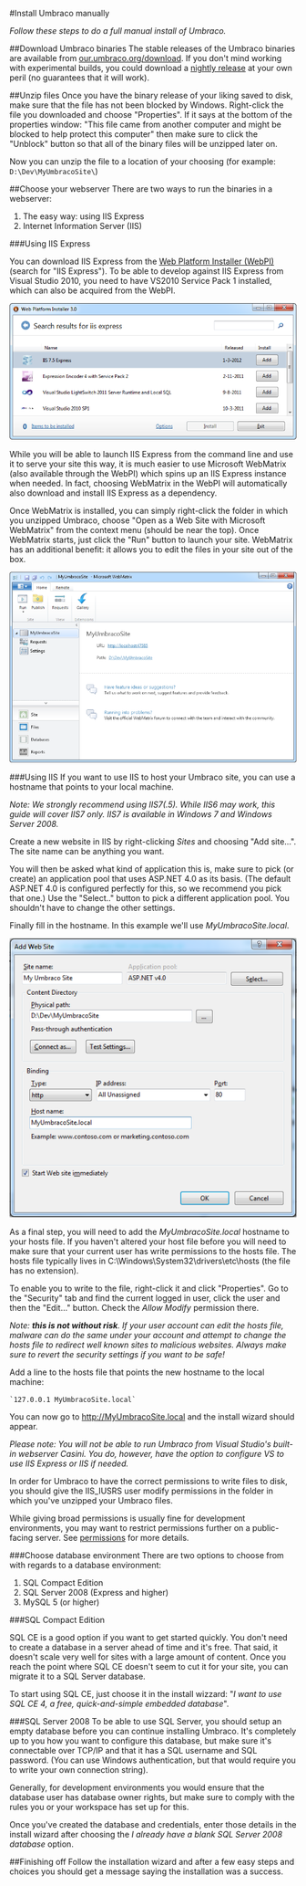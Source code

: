 #Install Umbraco manually

_Follow these steps to do a full manual install of Umbraco._

##Download Umbraco binaries
The stable releases of the Umbraco binaries are available from [our.umbraco.org/download](http://our.umbraco.org/download/). If you don't mind working with experimental builds, you could download a [nightly release](http://nightly.umbraco.org/) at your own peril (no guarantees that it will work).

##Unzip files
Once you have the binary release of your liking saved to disk, make sure that the file has not been blocked by Windows. Right-click the file you downloaded and choose "Properties". If it says at the bottom of the properties window: "This file came from another computer and might be blocked to help protect this computer" then make sure to click the "Unblock" button so that all of the binary files will be unzipped later on.

Now you can unzip the file to a location of your choosing (for example: `D:\Dev\MyUmbracoSite\`)

##Choose your webserver
There are two ways to run the binaries in a webserver:

1. The easy way: using IIS Express
2. Internet Information Server (IIS)

###Using IIS Express

You can download IIS Express from the [Web Platform Installer (WebPI)](http://www.microsoft.com/web/downloads/platform.aspx) (search for "IIS Express"). To be able to develop against IIS Express from Visual Studio 2010, you need to have VS2010 Service Pack 1 installed, which can also be acquired from the WebPI. 

![IIS Express on the Web Platform Installer](images/Manual/2012-03-17_164508.png?raw=true)

While you will be able to launch IIS Express from the command line and use it to serve your site this way, it is much easier to use Microsoft WebMatrix (also available through the WebPI) which spins up an IIS Express instance when needed. In fact, choosing WebMatrix in the WebPI will automatically also download and install IIS Express as a dependency.

Once WebMatrix is installed, you can simply right-click the folder in which you unzipped Umbraco, choose "Open as a Web Site with Microsoft WebMatrix" from the context menu (should be near the top). Once WebMatrix starts, just click the "Run" button to launch your site. WebMatrix has an additional benefit: it allows you to edit the files in your site out of the box.

![Start Umbraco through Web Matrix](images/Manual/2012-03-17_173822.png?raw=true)

###Using IIS
If you want to use IIS to host your Umbraco site, you can use a hostname that points to your local machine.

*Note: We strongly recommend using IIS7(.5). While IIS6 may work, this guide will cover IIS7 only. IIS7 is available in Windows 7 and Windows Server 2008.*
	
Create a new website in IIS by right-clicking *Sites* and choosing "Add site...". The site name can be anything you want.
	
You will then be asked what kind of application this is, make sure to pick (or create) an application pool that uses ASP.NET 4.0 as its basis. (The default ASP.NET 4.0 is configured perfectly for this, so we recommend you pick that one.) Use the "Select.." button to pick a different application pool. You shouldn't have to change the other settings.
	
Finally fill in the hostname. In this example we'll use *MyUmbracoSite.local*.
	
![Configure new website in IIS](images/Manual/2012-03-12_223022.png?raw=true)
	
 As a final step, you will need to add the *MyUmbracoSite.local* hostname to your hosts file. If you haven't altered your host file before you will need to make sure that your current user has write permissions to the hosts file. The hosts file typically lives in C:\Windows\System32\drivers\etc\hosts (the file has no extension).
	
To enable you to write to the file, right-click it and click "Properties". Go to the "Security" tab and find the current logged in user, click the user and then the "Edit..." button. Check the *Allow Modify* permission there.
	
*Note: **this is not without risk**. If your user account can edit the hosts file, malware can do the same under your account and attempt to change the hosts file to redirect well known sites to malicious websites. Always make sure to revert the security settings if you want to be safe!*
	
Add a line to the hosts file that points the new hostname to the local machine:
	
	`127.0.0.1 MyUmbracoSite.local`
	
You can now go to http://MyUmbracoSite.local and the install wizard should appear.

*Please note: You will not be able to run Umbraco from Visual Studio's built-in webserver Casini. You do, however, have the option to configure VS to use IIS Express or IIS if needed.*

In order for Umbraco to have the correct permissions to write files to disk, you should give the IIS_IUSRS user modify permissions in the folder in which you've unzipped your Umbraco files. 

While giving broad permissions is usually fine for development environments, you may want to restrict permissions further on a public-facing server. See [permissions](permissions.md) for more details.

###Choose database environment
There are two options to choose from with regards to a database environment:

1. SQL Compact Edition
2. SQL Server 2008 (Express and higher)
3. MySQL 5 (or higher)

###SQL Compact Edition

SQL CE is a good option if you want to get started quickly. You don't need to create a database in a server ahead of time and it's free. That said, it doesn't scale very well for sites with a large amount of content. Once you reach the point where SQL CE doesn't seem to cut it for your site, you can migrate it to a SQL Server database.

To start using SQL CE, just choose it in the install wizzard: "*I want to use SQL CE 4, a free, quick-and-simple embedded database*".

###SQL Server 2008
To be able to use SQL Server, you should setup an empty database before you can continue installing Umbraco. It's completely up to you how you want to configure this database, but make sure it's connectable over TCP/IP and that it has a SQL username and SQL password. (You can use Windows authentication, but that would require you to write your own connection string).

Generally, for development environments you would ensure that the database user has database owner rights, but make sure to comply with the rules you or your workspace has set up for this.

Once you've created the database and credentials, enter those details in the install wizard after choosing the *I already have a blank SQL Server 2008 database* option.

##Finishing off
Follow the installation wizard and after a few easy steps and choices you should get a message saying the installation was a success.
